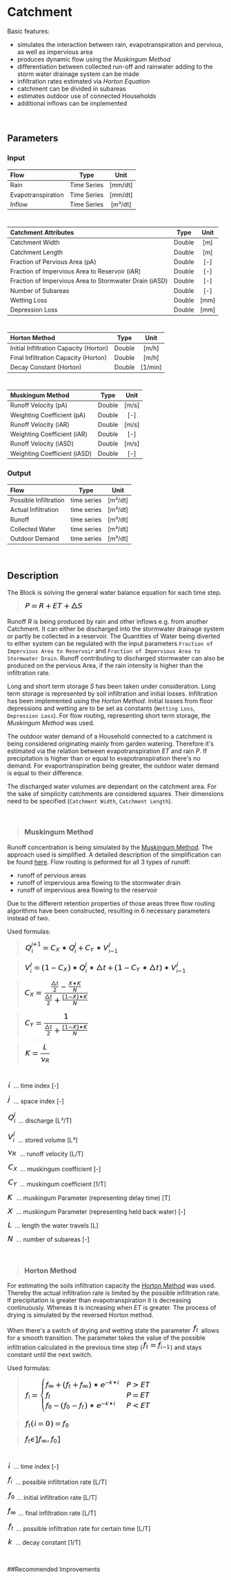 # Catchment

Basic features:

 - simulates the interaction between rain, evapotranspiration and pervious, as well as impervious area
 - produces dynamic flow using the _Muskingum Method_
 - differentiation between collected run-off and rainwater adding to the storm water drainage system can be made
 - infiltration rates estimated via _Horton Equation_
 - catchment can be divided in subareas
 - estimates outdoor use of connected Households
 - additional inflows can be implemented
 
<br>

## Parameters 
### Input


| Flow  | Type  |  Unit  |
| :------------ |:---------------:| :-----:|	
| Rain      | Time Series | [mm/dt] |
| 	Evapotranspiration | Time Series  |   [mm/dt] |
| Inflow | Time Series         |    [m³/dt] |

# 

|Catchment Attributes  | Type  |  Unit  |
| :------------ |:---------------:| :-----:|
|    Catchment Width   | Double |  [m]
|    Catchment Length   |    Double     |  [m]  |
| Fraction of Pervious Area (pA) |   Double  |  [-]   |
|   Fraction of Impervious Area to Reservoir (iAR)| Double |  [-]
|    Fraction of Impervious Area to Stormwater Drain (iASD)  |    Double     |  [-]  |
| Number of Subareas |   Double  |  [-]   |
| Wetting Loss |   Double  |  [mm]   |
| Depression Loss |   Double  |  [mm]   |

# 

|Horton Method  | Type  |  Unit  |
| :------------ |:---------------:| :-----:|
|    Initial Infiltration Capacity (Horton)   | Double |  [m/h]
|    Final Infiltration Capacity (Horton)   |    Double     |  [m/h]  |
| Decay Constant (Horton) |   Double  |  [1/min]   |

# 

|Muskingum Method  | Type  |  Unit  |
| :------------ |:---------------:| :-----:|
| Runoff Velocity (pA)  |   Double  |  [m/s]   |
| Weighting Coefficient (pA) |   Double  |  [-]   |
| Runoff Velocity  (iAR) |   Double  |  [m/s]   |
| Weighting Coefficient (iAR)|   Double  |  [-]   |
| Runoff Velocity  (iASD) |   Double  |  [m/s]   |
| Weighting Coefficient (iASD)|   Double  |  [-]   |

### Output 

|Flow  | Type  |  Unit  |
| :------------ |:---------------:| :-----:|
| Possible Infiltration  |   time series  |  [m³/dt]   |
| Actual Infiltration |   time series  |  [m³/dt]  |
| Runoff |   time series  |  [m³/dt]  |
| Collected Water|   time series  | [m³/dt]   |
| Outdoor Demand |   time series  |  [m³/dt]  |

<br>

## Description 


The Block is solving the general water balance equation for each time step.

>![alt text](https://raw.githubusercontent.com/ChristianF88/CD3Waterbalance/master/doc/Formulas/water%20balance%20equation.png?raw=true)

Runoff _R_ is being produced by rain and other inflows e.g. from another Catchment. It can either be discharged into the stormwater drainage system or partly be collected in a reservoir. The Quantities of Water being diverted to either system can be regulated with the input parameters `Fraction of Impervious Area to Reservoir` and `Fraction of Impervious Area to Stormwater Drain`. Runoff contributing to discharged stormwater can also be produced on the pervious Area, if the rain intensity is higher than the infiltration rate.

Long and short term storage _S_ has been taken under consideration. Long term storage is represented by soil infiltration and initial losses. Infiltration has been implemented using the _Horton Method_. Initial losses from floor depressions and wetting are to be set as constants (`Wetting Loss`, `Depression Loss`). For flow routing, representing short term storage, the _Muskingum Method_ was used. 

The outdoor water demand of a Household connected to a catchment is being considered originating mainly from garden watering. Therefore it's estimated via the relation between evapotranspiration _ET_ and rain _P_. If precipitation is higher than or equal to evapotranspiration there's no demand. For evaportranspiration being greater, the outdoor water demand is equal to their difference.

The discharged water volumes are dependant on the catchment area. For the sake of simplicity catchments are considered squares. Their dimensions need to be specified (`Catchment Width`, `Catchment Length`). 

<br>

> ### Muskingum Method

Runoff concentration is being simulated by the [Muskingum Method](http://ponce.sdsu.edu/eonvideo/enghydro091_raw.html). The approach used is simplified. A detailed description of the simplification can be found [here](http://www.uibk.ac.at/umwelttechnik/teaching/phd/diss_achleitner.pdf). Flow routing is peformed for all 3 types of runoff:

-	runoff of pervious areas
-	runoff of impervious area flowing to the stormwater drain
-	runoff of impervious area flowing to the reservoir

Due to the different retention properties of those areas three flow routing algorithms have been constructed, resulting in 6 necessary parameters instead of two.

Used formulas:

>	![alt text](https://raw.githubusercontent.com/ChristianF88/CD3Waterbalance/master/doc/Formulas/discrete%20Muskingum%20equation%201.png?raw=true)
 
>	![alt text](https://raw.githubusercontent.com/ChristianF88/CD3Waterbalance/master/doc/Formulas/discrete%20Muskingum%20equation%202.png?raw=true)
 
>	![alt text](https://raw.githubusercontent.com/ChristianF88/CD3Waterbalance/master/doc/Formulas/discrete%20Muskingum%20coefficient%20equation%201.png?raw=true)
 
>	![alt text](https://raw.githubusercontent.com/ChristianF88/CD3Waterbalance/master/doc/Formulas/discrete%20Muskingum%20coefficient%20equation%202.png?raw=true) 
 
>	![alt text](https://raw.githubusercontent.com/ChristianF88/CD3Waterbalance/master/doc/Formulas/Muskingum%20parameter%20equation.png?raw=true) 
# 

![alt text](https://raw.githubusercontent.com/ChristianF88/CD3Waterbalance/master/doc/Formulas/time%20index.png?raw=true) ... time index [-]

![alt text](https://raw.githubusercontent.com/ChristianF88/CD3Waterbalance/master/doc/Formulas/space%20index.png?raw=true) ... space index [-]

![alt text](https://raw.githubusercontent.com/ChristianF88/CD3Waterbalance/master/doc/Formulas/discharge.png?raw=true) ... discharge [L³/T]

![alt text](https://raw.githubusercontent.com/ChristianF88/CD3Waterbalance/master/doc/Formulas/stored%20volume.png?raw=true) ... stored volume [L³]

![alt text](https://raw.githubusercontent.com/ChristianF88/CD3Waterbalance/master/doc/Formulas/runoff%20velocity.png?raw=true) ... runoff velocity [L/T]

![alt text](https://raw.githubusercontent.com/ChristianF88/CD3Waterbalance/master/doc/Formulas/Muskingum%20coefficient%201.png?raw=true) ... muskingum coefficient [-]

![alt text](https://raw.githubusercontent.com/ChristianF88/CD3Waterbalance/master/doc/Formulas/Muskingum%20coefficient%202.png?raw=true) ... muskingum coefficient [1/T]

![alt text](https://raw.githubusercontent.com/ChristianF88/CD3Waterbalance/master/doc/Formulas/Muskingum%20parameter%201.png?raw=true) ... muskingum Parameter (representing delay time) [T]

![alt text](https://raw.githubusercontent.com/ChristianF88/CD3Waterbalance/master/doc/Formulas/Muskingum%20parameter%202.png?raw=true) ... muskingum Parameter (representing held back water) [-]

![alt text](https://raw.githubusercontent.com/ChristianF88/CD3Waterbalance/master/doc/Formulas/length.png?raw=true) ... length the water travels [L]

![alt text](https://raw.githubusercontent.com/ChristianF88/CD3Waterbalance/master/doc/Formulas/Number%20of%20subareas.png?raw=true) ... number of subareas [-]

<br>

> ### Horton Method

For estimating the soils infiltration capacity the [Horton Method](http://www.trentu.ca/iws/documents/WBA22_app-f.pdf) was used. Thereby the actual infiltration rate is limited by the possible infiltration rate. If precipitation is greater than evapotranspiration it is decreasing continuously. Whereas it is increasing when _ET_ is greater. The process of drying is simulated by the reversed Horton method.

When there's a switch of drying and wetting state the parameter ![alt text](https://raw.githubusercontent.com/ChristianF88/CD3Waterbalance/master/doc/Formulas/possible%20infiltration%20rate%20for%20certain%20time.png?raw=true) allows for a smooth transition. The parameter takes the value of the possible infiltration calculated in the previous time step (![alt text](https://raw.githubusercontent.com/ChristianF88/CD3Waterbalance/master/doc/Formulas/switcht%20dry%20and%20wet.png?raw=true)) and stays constant until the next switch.

Used formulas:

>![alt text](https://raw.githubusercontent.com/ChristianF88/CD3Waterbalance/master/doc/Formulas/Horton%20equation.png?raw=true)

>![alt text](https://raw.githubusercontent.com/ChristianF88/CD3Waterbalance/master/doc/Formulas/f_t%20start.png?raw=true) 

>![alt text](https://raw.githubusercontent.com/ChristianF88/CD3Waterbalance/master/doc/Formulas/range%20f_t.png?raw=true) 
# 

![alt text](https://raw.githubusercontent.com/ChristianF88/CD3Waterbalance/master/doc/Formulas/time%20index.png?raw=true)  ... time index [-]

![alt text](https://raw.githubusercontent.com/ChristianF88/CD3Waterbalance/master/doc/Formulas/possible%20infiltration%20rate.png?raw=true) ... possible infiltrtation rate [L/T]

![alt text](https://raw.githubusercontent.com/ChristianF88/CD3Waterbalance/master/doc/Formulas/initial%20infiltration%20rate.png?raw=true) ... initial infiltration rate [L/T]

![alt text](https://raw.githubusercontent.com/ChristianF88/CD3Waterbalance/master/doc/Formulas/final%20infiltration%20rate.png?raw=true) ... final infiltration rate [L/T]

![alt text](https://raw.githubusercontent.com/ChristianF88/CD3Waterbalance/master/doc/Formulas/possible%20infiltration%20rate%20for%20certain%20time.png?raw=true) ... possible infiltration rate for certain time [L/T]

![alt text](https://raw.githubusercontent.com/ChristianF88/CD3Waterbalance/master/doc/Formulas/decay%20constant.png?raw=true) ... decay constant [1/T]



<br>

##Recommended Improvements
